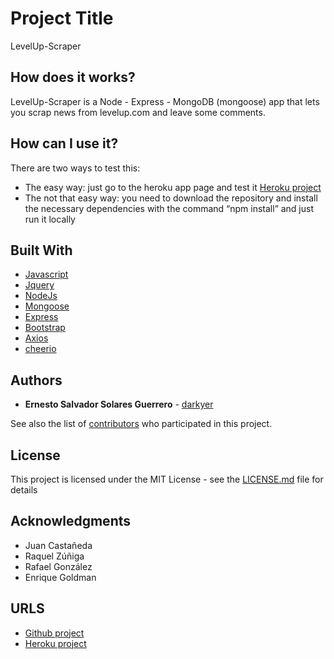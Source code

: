 # Project Title

LevelUp-Scraper

## How does it works?

LevelUp-Scraper is a Node - Express - MongoDB (mongoose) app that lets you scrap news from levelup.com and leave some comments.

## How can I use it?

There are two ways to test this:

* The easy way: just go to the heroku app page and test it [Heroku project](https://levelup-scraper.herokuapp.com/)
* The not that easy way: you need to download the repository and install the necessary dependencies with the command “npm install” and just run it locally 

## Built With

* [Javascript](https://www.javascript.com/)
* [Jquery](https://jquery.com/)
* [NodeJs](https://nodejs.org/en/)
* [Mongoose](https://mongoosejs.com/)
* [Express](https://www.npmjs.com/package/express)
* [Bootstrap](https://getbootstrap.com/)
* [Axios](https://www.npmjs.com/package/axios)
* [cheerio](https://www.npmjs.com/package/cheerio)

## Authors

* **Ernesto Salvador Solares Guerrero** - [darkyer](https://github.com/darkyer)

See also the list of [contributors](https://github.com/darkyer/LevelUp-Scraper/contributors) who participated in this project.

## License

This project is licensed under the MIT License - see the [LICENSE.md](LICENSE.md) file for details

## Acknowledgments

* Juan Castañeda
* Raquel Zúñiga
* Rafael González
* Enrique Goldman

## URLS

* [Github project](https://github.com/darkyer/LevelUp-Scraper)
* [Heroku project](https://levelup-scraper.herokuapp.com/)
